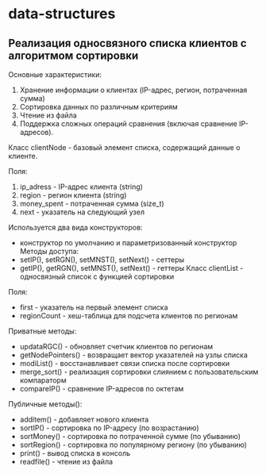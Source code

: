 # data-structures
## Реализация односвязного списка клиентов с алгоритмом сортировки
Основные характеристики:
  1. Хранение информации о клиентах (IP-адрес, регион, потраченная сумма)
  2. Сортировка данных по различным критериям
  3. Чтение из файла
  4. Поддержка сложных операций сравнения (включая сравнение IP-адресов).

Класс clientNode - базовый элемент списка, содержащий данные о клиенте.

Поля:
  1. ip_adress - IP-адрес клиента (string)
  2. region - регион клиента (string)
  3. money_spent - потраченная сумма (size_t)
  4. next - указатель на следующий узел

Используется два вида конструкторов:
  * конструктор по умолчанию и параметризованный конструктор
Методы доступа:
  * setIP(), setRGN(), setMNST(), setNext() - сеттеры
  * getIP(), getRGN(), setMNST(), setNext() - геттеры
Класс clientList - односвязный список с функцией сортировки

Поля:

  * first - указатель на первый элемент списка
  * regionCount - хеш-таблица для подсчета клиентов по регионам
  
Приватные методы:

  * updataRGC() - обновляет счетчик клиентов по регионам
  * getNodePointers() - возвращает вектор указателей на узлы списка
  * modiList() - восстанавливает связи списка после сортировки
  * merge_sort() - реализация сортировки слиянием с пользовательским компараторм
  * compareIP() - сравнение IP-адресов по октетам
  
Публичные методы():

  * additem() - добавляет нового клиента
  * sortIP() - сортировка по IP-адресу (по возрастанию)
  * sortMoney() - сортировка по потраченной сумме (по убыванию)
  * sortRegion() - сортировка по популярному региону (по убыванию)
  * print() - вывод списка в консоль
  * readfile() - чтение из файла

